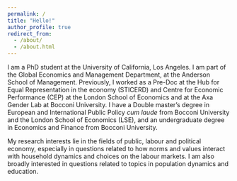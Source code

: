 ```yaml
---
permalink: /
title: "Hello!"
author_profile: true
redirect_from: 
  - /about/
  - /about.html
---
```


I am a PhD student at the University of California, Los Angeles. I am part of the Global Economics and Management Department, at the Anderson School of Management. Previously, I worked as a Pre-Doc at the Hub for Equal Representation in the economy
(STICERD) and Centre for Economic Performance (CEP) at the London School of Economics and at the Axa Gender Lab at Bocconi University. I have a Double master’s degree in European and International Public Policy *cum laude* from Bocconi University and the London School of Economics (LSE), and an undergraduate degree in Economics and Finance from Bocconi University.  

My research interests lie in the fields of public, labour and political economy, especially in questions related to how norms and values interact with household dynamics and choices on the labour markets. I am also broadly interested in questions related to topics in population dynamics and education.

